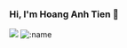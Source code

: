 ### Hi, I'm Hoang Anh Tien 👋
![](https://github-profile-summary-cards.vercel.app/api/cards/profile-details?username=vn7n24fzkq&theme=vue)
![:name](https://count.getloli.com/get/@:name)

<!-- BLOG-POST-LIST:START --><!-- BLOG-POST-LIST:END -->

<!--
**hoangtien2k3/hoangtien2k3** is a ✨ _special_ ✨ repository because its `README.md` (this file) appears on your GitHub profile.

Here are some ideas to get you started:

- 🔭 I’m currently working on ...
- 🌱 I’m currently learning ...
- 👯 I’m looking to collaborate on ...
- 🤔 I’m looking for help with ...
- 💬 Ask me about ...
- 📫 How to reach me: ...
- 😄 Pronouns: ...
- ⚡ Fun fact: ...
-->
